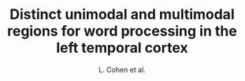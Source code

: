 ---
cat: ciel
subcat: neurophysics
bestof: false
author: L. Cohen et al.
title: Distinct unimodal and multimodal regions for word processing in the left temporal cortex
journal: Neuroimage
year: 2004
type: article
---